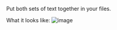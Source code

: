 Put both sets of text together in your files.

What it looks like: ![image](https://user-images.githubusercontent.com/68871451/212502523-e6486e5b-0f0e-4065-80ea-77fd51997716.png)
